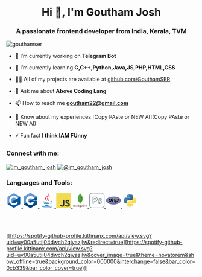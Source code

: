 <h1 align="center">Hi 👋, I'm Goutham Josh</h1>
<h3 align="center">A passionate frontend developer from India, Kerala, TVM</h3>

<p align="left"> <img src="https://komarev.com/ghpvc/?username=gouthamser&label=Profile%20views&color=0e75b6&style=flat" alt="gouthamser" /> </p>

- 🔭 I’m currently working on **Telegram Bot**

- 🌱 I’m currently learning **C,C++,Python,Java,JS,PHP,HTML,CSS**

- 👨‍💻 All of my projects are available at [github.com/GouthamSER](github.com/GouthamSER)

- 💬 Ask me about **Above Coding Lang**

- 📫 How to reach me **goutham22@gmail.com**

- 📄 Know about my experiences [Copy PAste or NEW AI](Copy PAste or NEW AI)

- ⚡ Fun fact **I think IAM FUnny**

<h3 align="left">Connect with me:</h3>
<p align="left">
<a href="https://instagram.com/im_goutham_josh" target="blank"><img align="center" src="https://raw.githubusercontent.com/rahuldkjain/github-profile-readme-generator/master/src/images/icons/Social/instagram.svg" alt="im_goutham_josh" height="30" width="40" /></a>
<a href="https://www.youtube.com/c/@im_goutham_josh" target="blank"><img align="center" src="https://raw.githubusercontent.com/rahuldkjain/github-profile-readme-generator/master/src/images/icons/Social/youtube.svg" alt="@im_goutham_josh" height="30" width="40" /></a>
</p>

<h3 align="left">Languages and Tools:</h3>
<p align="left"> <a href="https://www.cprogramming.com/" target="_blank" rel="noreferrer"> <img src="https://raw.githubusercontent.com/devicons/devicon/master/icons/c/c-original.svg" alt="c" width="40" height="40"/> </a> <a href="https://www.w3schools.com/cpp/" target="_blank" rel="noreferrer"> <img src="https://raw.githubusercontent.com/devicons/devicon/master/icons/cplusplus/cplusplus-original.svg" alt="cplusplus" width="40" height="40"/> </a> <a href="https://www.java.com" target="_blank" rel="noreferrer"> <img src="https://raw.githubusercontent.com/devicons/devicon/master/icons/java/java-original.svg" alt="java" width="40" height="40"/> </a> <a href="https://developer.mozilla.org/en-US/docs/Web/JavaScript" target="_blank" rel="noreferrer"> <img src="https://raw.githubusercontent.com/devicons/devicon/master/icons/javascript/javascript-original.svg" alt="javascript" width="40" height="40"/> </a> <a href="https://www.mongodb.com/" target="_blank" rel="noreferrer"> <img src="https://raw.githubusercontent.com/devicons/devicon/master/icons/mongodb/mongodb-original-wordmark.svg" alt="mongodb" width="40" height="40"/> </a> <a href="https://www.photoshop.com/en" target="_blank" rel="noreferrer"> <img src="https://raw.githubusercontent.com/devicons/devicon/master/icons/photoshop/photoshop-line.svg" alt="photoshop" width="40" height="40"/> </a> <a href="https://www.php.net" target="_blank" rel="noreferrer"> <img src="https://raw.githubusercontent.com/devicons/devicon/master/icons/php/php-original.svg" alt="php" width="40" height="40"/> </a> <a href="https://www.python.org" target="_blank" rel="noreferrer"> <img src="https://raw.githubusercontent.com/devicons/devicon/master/icons/python/python-original.svg" alt="python" width="40" height="40"/> </a> </p>
<br> <br>

[[https://spotify-github-profile.kittinanx.com/api/view.svg?uid=uy00a5utij04dwch2qiyazjlw&redirect=true][https://spotify-github-profile.kittinanx.com/api/view.svg?uid=uy00a5utij04dwch2qiyazjlw&cover_image=true&theme=novatorem&show_offline=true&background_color=000000&interchange=false&bar_color=0cb339&bar_color_cover=true)]]
